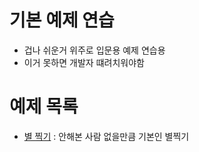 # 기본 예제 연습
- 겁나 쉬운거 위주로 입문용 예제 연습용
- 이거 못하면 개발자 떄려치워야함

# 예제 목록
- [별 찍기](StarPrint.java) : 안해본 사람 없을만큼 기본인 별찍기